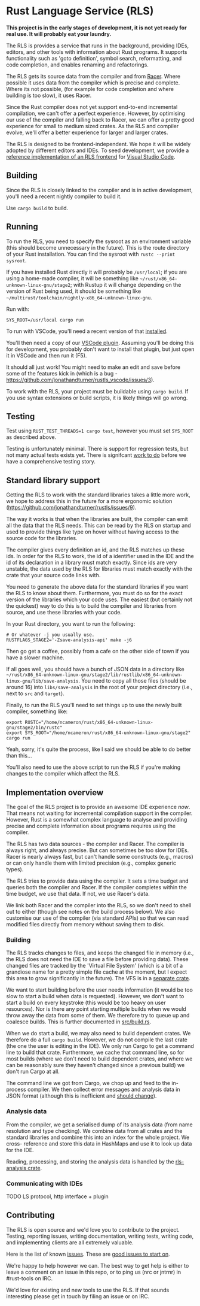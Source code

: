 # Rust Language Service (RLS)

**This project is in the early stages of development, it is not yet ready for real
use. It will probably eat your laundry.**

The RLS is provides a service that runs in the background, providing IDEs,
editors, and other tools with information about Rust programs. It supports
functionality such as 'goto definition', symbol search, reformatting, and code
completion, and enables renaming and refactorings.

The RLS gets its source data from the compiler and from
[Racer](https://github.com/phildawes/racer). Where possible it uses data from
the compiler which is precise and complete. Where its not possible, (for example
for code completion and where building is too slow), it uses Racer.

Since the Rust compiler does not yet support end-to-end incremental compilation,
we can't offer a perfect experience. However, by optimising our use of the
compiler and falling back to Racer, we can offer a pretty good experience for
small to medium sized crates. As the RLS and compiler evolve, we'll offer a
better experience for larger and larger crates.

The RLS is designed to be frontend-independent. We hope it will be widely
adopted by different editors and IDEs. To seed development, we provide a
[reference implementation of an RLS frontend](https://github.com/jonathandturner/rustls_vscode)
for [Visual Studio Code](https://code.visualstudio.com/).


## Building

Since the RLS is closely linked to the compiler and is in active development,
you'll need a recent nightly compiler to build it.

Use `cargo build` to build.


## Running

To run the RLS, you need to specify the sysroot as an environment variable (this
should become unnecessary in the future). This is the route directory of your
Rust installation. You can find the sysroot with `rustc --print sysroot`.

If you have installed Rust directly it will probably be `/usr/local`; if you are using
a home-made compiler, it will be something like `~/rust/x86_64-unknown-linux-gnu/stage2`;
with Rustup it will change depending on the version of Rust being used, it
should be something like `~/multirust/toolchain/nightly-x86_64-unknown-linux-gnu`.

Run with:

```
SYS_ROOT=/usr/local cargo run
```

To run with VSCode, you'll need a recent version of that
[installed](https://code.visualstudio.com/download).

You'll then need a copy of our [VSCode plugin](https://github.com/jonathandturner/rustls_vscode).
Assuming you'll be doing this for development, you probably don't want to
install that plugin, but just open it in VSCode and then run it (F5).

It should all just work! You might need to make an edit and save before some of
the features kick in (which is a bug - https://github.com/jonathandturner/rustls_vscode/issues/3).

To work with the RLS, your project must be buildable using `cargo build`. If you
use syntax extensions or build scripts, it is likely things will go wrong.


## Testing

Test using `RUST_TEST_THREADS=1 cargo test`, however you must set `SYS_ROOT` as
described above.

Testing is unfortunately minimal. There is support for regression tests, but not
many actual tests exists yet. There is signifcant [work to do](https://github.com/jonathandturner/rustls/issues/12)
before we have a comprehensive testing story.


## Standard library support

Getting the RLS to work with the standard libraries takes a little more work, we
hope to address this in the future for a more ergonomic solution (https://github.com/jonathandturner/rustls/issues/9).

The way it works is that when the libraries are built, the compiler can emit all
the data that the RLS needs. This can be read by the RLS on startup and used to
provide things like type on hover without having access to the source code for
the libraries.

The compiler gives every definition an id, and the RLS matches up these ids. In
order for the RLS to work, the id of a identifier used in the IDE and the id of
its declaration in a library must match exactly. Since ids are very unstable,
the data used by the RLS for libraries must match exactly with the crate that
your source code links with.

You need to generate the above data for the standard libraries if you want the
RLS to know about them. Furthermore, you must do so for the exact version of the
libraries which your code uses. The easiest (but certainly not the quickest) way
to do this is to build the compiler and libraries from source, and use these
libraries with your code.

In your Rust directory, you want to run the following:

```
# Or whatever -j you usually use.
RUSTFLAGS_STAGE2='-Zsave-analysis-api' make -j6
```

Then go get a coffee, possibly from a cafe on the other side of town if you have
a slower machine.

If all goes well, you should have a bunch of JSON data in a directory like
`~/rust/x86_64-unknown-linux-gnu/stage2/lib/rustlib/x86_64-unknown-linux-gnu/lib/save-analysis`.
You need to copy all those files (should be around 16) into `libs/save-analysis`
in the root of your project directory (i.e., next to `src` and `target`).

Finally, to run the RLS you'll need to set things up to use the newly built
compiler, something like:

```
export RUSTC="/home/ncameron/rust/x86_64-unknown-linux-gnu/stage2/bin/rustc"
export SYS_ROOT="/home/ncameron/rust/x86_64-unknown-linux-gnu/stage2"
cargo run
```

Yeah, sorry, it's quite the process, like I said we should be able to do better
than this...

You'll also need to use the above script to run the RLS if you're making changes
to the compiler which affect the RLS.


## Implementation overview

The goal of the RLS project is to provide an awesome IDE experience *now*. That
means not waiting for incremental compilation support in the compiler. However,
Rust is a somewhat complex language to analyse and providing precise and
complete information about programs requires using the compiler.

The RLS has two data sources - the compiler and Racer. The compiler is always
right, and always precise. But can sometimes be too slow for IDEs. Racer is
nearly always fast, but can't handle some constructs (e.g., macros) or can only
handle them with limited precision (e.g., complex generic types).

The RLS tries to provide data using the compiler. It sets a time budget and
queries both the compiler and Racer. If the compiler completes within the time
budget, we use that data. If not, we use Racer's data.

We link both Racer and the compiler into the RLS, so we don't need to shell out
to either (though see notes on the build process below). We also customise our
use of the compiler (via standard APIs) so that we can read modified files
directly from memory without saving them to disk.

### Building

The RLS tracks changes to files, and keeps the changed file in memory (i.e., the
RLS does not need the IDE to save a file before providing data). These changed
files are tracked by the 'Virtual File System' (which is a bit of a grandiose
name for a pretty simple file cache at the moment, but I expect this area to
grow significantly in the future). The VFS is in a [separate
crate](https://github.com/nrc/rls-vfs).

We want to start building before the user needs information (it would be too
slow to start a build when data is requested). However, we don't want to start a
build on every keystroke (this would be too heavy on user resources). Nor is
there any point starting multiple builds when we would throw away the data from
some of them. We therefore try to queue up and coalesce builds. This is further
documented in [src/build.rs](src/build.rs).

When we do start a build, we may also need to build dependent crates. We
therefore do a full `cargo build`. However, we do not compile the last crate
(the one the user is editing in the IDE). We only run Cargo to get a command
line to build that crate. Furthermore, we cache that command line, so for most
builds (where we don't need to build dependent crates, and where we can be
reasonably sure they haven't changed since a previous build) we don't run Cargo
at all.

The command line we got from Cargo, we chop up and feed to the in-process
compiler. We then collect error messages and analysis data in JSON format
(although this is inefficient and [should
change](https://github.com/jonathandturner/rustls/issues/25)).

### Analysis data

From the compiler, we get a serialised dump of its analysis data (from name
resolution and type checking). We combine data from all crates and the standard
libraries and combine this into an index for the whole project. We cross-
reference and store this data in HashMaps and use it to look up data for the
IDE.

Reading, processing, and storing the analysis data is handled by the
[rls-analysis crate](https://github.com/nrc/rls-analysis).

### Communicating with IDEs

TODO LS protocol, http interface + plugin


## Contributing

The RLS is open source and we'd love you to contribute to the project. Testing,
reporting issues, writing documentation, writing tests, writing code, and
implementing clients are all extremely valuable.

Here is the list of known [issues](https://github.com/jonathandturner/rustls/issues).
These are [good issues to start on](https://github.com/jonathandturner/rustls/issues?q=is%3Aopen+is%3Aissue+label%3Aeasy).

We're happy to help however we can. The best way to get help is either to
leave a comment on an issue in this repo, or to ping us (nrc or jntrnr) in #rust-tools
on IRC.

We'd love for existing and new tools to use the RLS. If that sounds interesting
please get in touch by filing an issue or on IRC.
